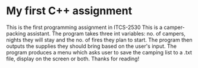 # My first C++ assignment
This is the first programming assignment in ITCS-2530
This is a camper-packing assistant.
The program takes three int variables: no. of campers, nights they will stay and the no. of fires
they plan to start.
The program then outputs the supplies they should bring based on the user's input. 
The program produces a menu which asks user to
save the camping list to a .txt file, display on the screen or both.
Thanks for reading!
